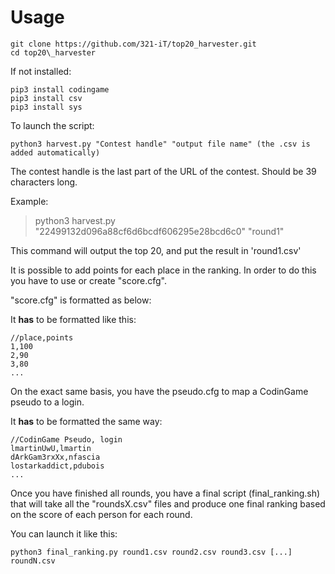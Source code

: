 # Usage

	git clone https://github.com/321-iT/top20_harvester.git  
	cd top20\_harvester

If not installed:

	pip3 install codingame
	pip3 install csv
	pip3 install sys

To launch the script:

	python3 harvest.py "Contest handle" "output file name" (the .csv is added automatically)

The contest handle is the last part of the URL of the contest. Should be 39 characters long.

Example:

>python3 harvest.py "22499132d096a88cf6d6bcdf606295e28bcd6c0" "round1"

This command will output the top 20, and put the result in 'round1.csv'


It is possible to add points for each place in the ranking.
In order to do this you have to use or create "score.cfg".

"score.cfg" is formatted as below:

It <strong>has</strong> to be formatted like this:

	//place,points
	1,100
	2,90
	3,80
	...

On the exact same basis, you have the pseudo.cfg to map a CodinGame pseudo to a login.

It <strong>has</strong> to be formatted the same way:

	//CodinGame Pseudo, login
	lmartinUwU,lmartin
	dArkGam3rxXx,nfascia
	lostarkaddict,pdubois
	...

Once you have finished all rounds, you have a final script   (final_ranking.sh) that will take all the "roundsX.csv" files and produce one final ranking based on the score of each person for each round.

You can launch it like this:

	python3 final_ranking.py round1.csv round2.csv round3.csv [...] roundN.csv
